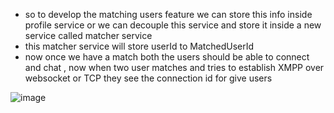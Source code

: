 - so to develop the matching users feature we can store this info inside profile service or we can decouple this service and store it inside a new service called matcher service
- this matcher service will store userId to MatchedUserId
- now once we have a match both the users should be able to connect and chat , now when two user matches and tries to establish XMPP over websocket or TCP they see the connection id for give users


![image](https://github.com/user-attachments/assets/86471e91-822e-40a5-8f5e-3be25c9b5d25)


